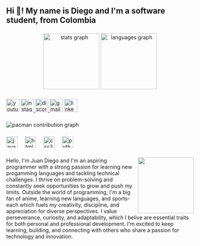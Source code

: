 <h2 align="left">Hi 👋! My name is Diego and I'm a software student, from Colombia</h2>

###

<div align="center">
  <img src="https://github-readme-stats.vercel.app/api?username=Juandhm18&hide_title=false&hide_rank=false&show_icons=true&include_all_commits=true&count_private=true&disable_animations=false&theme=codeSTACKr&locale=en&hide_border=false" height="150" alt="stats graph"  />
  <img src="https://github-readme-stats.vercel.app/api/top-langs?username=Juandhm18&locale=en&hide_title=false&layout=compact&card_width=320&langs_count=5&theme=codeSTACKr&hide_border=false" height="150" alt="languages graph"  />
</div>

###

<div align="left">
  <img src="https://img.shields.io/static/v1?message=Youtube&logo=youtube&label=&color=FF0000&logoColor=white&labelColor=&style=for-the-badge" height="35" alt="youtube logo"  />
  <a href="https://www.instagram.com/juandh.1/" target="_blank">
    <img src="https://img.shields.io/static/v1?message=Instagram&logo=instagram&label=&color=E4405F&logoColor=white&labelColor=&style=for-the-badge" height="35" alt="instagram logo"  />
  </a>
  <a href="https://discordapp.com/users/jota1373" target="_blank">
    <img src="https://img.shields.io/static/v1?message=Discord&logo=discord&label=&color=7289DA&logoColor=white&labelColor=&style=for-the-badge" height="35" alt="discord logo"  />
  </a>
  <img src="https://img.shields.io/static/v1?message=Gmail&logo=gmail&label=&color=D14836&logoColor=white&labelColor=&style=for-the-badge" height="35" alt="gmail logo"  />
  <img src="https://img.shields.io/static/v1?message=LinkedIn&logo=linkedin&label=&color=0077B5&logoColor=white&labelColor=&style=for-the-badge" height="35" alt="linkedin logo"  />
</div>

###

<picture>
  <source media="(prefers-color-scheme: dark)" srcset="https://raw.githubusercontent.com/Juandhm18/Juandhm18/output/pacman-contribution-graph-dark.svg">
  <source media="(prefers-color-scheme: light)" srcset="https://raw.githubusercontent.com/Juandhm18/Juandhm18/output/pacman-contribution-graph.svg">
  <img alt="pacman contribution graph" src="https://raw.githubusercontent.com/Juandhm18/Juandhm18/output/pacman-contribution-graph.svg">
</picture>

###

<div align="left">
  <img src="https://cdn.jsdelivr.net/gh/devicons/devicon/icons/javascript/javascript-original.svg" height="30" alt="javascript logo"  />
  <img width="12" />
  <img src="https://cdn.jsdelivr.net/gh/devicons/devicon/icons/html5/html5-original.svg" height="30" alt="html5 logo"  />
  <img width="12" />
  <img src="https://cdn.jsdelivr.net/gh/devicons/devicon/icons/css3/css3-original.svg" height="30" alt="css3 logo"  />
  <img width="12" />
  <img src="https://cdn.jsdelivr.net/gh/devicons/devicon/icons/python/python-original.svg" height="30" alt="python logo"  />
</div>

###

<img align="right" height="150" src="https://media.giphy.com/media/kQ3FSVoJrkYWk/giphy.gif?cid=ecf05e470s5v5zqd08h2oc268hphn78p0gh0wbi6let10rfa&ep=v1_gifs_search&rid=giphy.gif&ct=g"  />

###

<p align="left">Hello, I'm Juan Diego and I'm an aspiring programmer with a strong passion for learning new progamming languages and tackling technical challenges. I thrive on problem-solving and constantly seek opportunities to grow and push my limits. Outside the world of programming, I'm a big fan of anime, learning new languages, and sports-each which fuels my creativity, discipline, and appreciation for diverse perspectives. I value perseverance, curiosity, and adaptability, which I belive are essential traits for both personal and professional development. I'm excited to keep learning, building, and connecting with others who share a passion for technology and innovation.</p>

###

